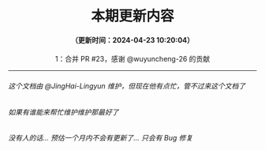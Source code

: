 <div align="center">

# 本期更新内容

#### （更新时间：2024-04-23 10:20:04）

1：合并 PR #23，感谢 @wuyuncheng-26 的贡献

</div>

---

###### 这个文档由 @JingHai-Lingyun 维护，但现在他有点忙，管不过来这个文档了
###### 如果有谁能来帮忙维护维护那最好了
###### 没有人的话... 预估一个月内不会有更新了... 只会有 Bug 修复
